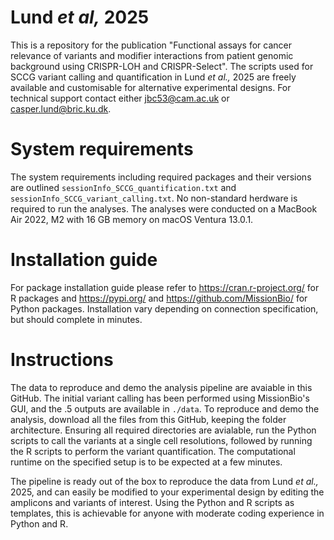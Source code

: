 # Lund _et al,_ 2025
This is a repository for the publication "Functional assays for cancer relevance of variants and modifier interactions from patient genomic background using CRISPR-LOH and CRISPR-Select". The scripts used for SCCG variant calling and quantification in Lund _et al.,_ 2025 are freely available and customisable for alternative experimental designs. For technical support contact either jbc53@cam.ac.uk or casper.lund@bric.ku.dk.

# System requirements
The system requirements including required packages and their versions are outlined `sessionInfo_SCCG_quantification.txt` and `sessionInfo_SCCG_variant_calling.txt`. No non-standard herdware is required to run the analyses. The analyses were conducted on a MacBook Air 2022, M2 with 16 GB memory on macOS Ventura 13.0.1.

# Installation guide
For package installation guide please refer to https://cran.r-project.org/ for R packages and https://pypi.org/ and https://github.com/MissionBio/ for Python packages. Installation vary depending on connection specification, but should complete in minutes.

# Instructions
The data to reproduce and demo the analysis pipeline are avaiable in this GitHub. The initial variant calling has been performed using MissionBio's GUI, and the .5 outputs are available in `./data`. To reproduce and demo the analysis, download all the files from this GitHub, keeping the folder architecture. Ensuring all required directories are avialable, run the Python scripts to call the variants at a single cell resolutions, followed by running the R scripts to perform the variant quantification. The computational runtime on the specified setup is to be expected at a few minutes. 

The pipeline is ready out of the box to reproduce the data from Lund _et al.,_ 2025, and can easily be modified to your experimental design by editing the amplicons and variants of interest. Using the Python and R scripts as templates, this is achievable for anyone with moderate coding experience in Python and R. 
